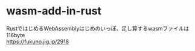 # wasm-add-in-rust
RustではじめるWebAssemblyはじめのいっぽ、足し算するwasmファイルは116byte  
https://fukuno.jig.jp/2918  


